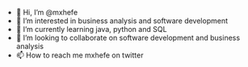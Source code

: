 - 👋 Hi, I’m @mxhefe
- 👀 I’m interested in business analysis and software development
- 🌱 I’m currently learning java, python and SQL
- 💞️ I’m looking to collaborate on software development and business analysis 
- 📫 How to reach me mxhefe on twitter

<!---
mxhefe/mxhefe is a ✨ special ✨ repository because its `README.md` (this file) appears on your GitHub profile.
You can click the Preview link to take a look at your changes.
--->
